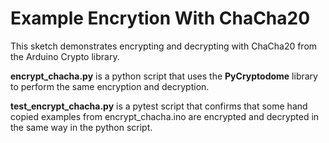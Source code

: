 # Example Encrytion With ChaCha20

This sketch demonstrates encrypting and decrypting with ChaCha20 from the Arduino Crypto library.

**encrypt_chacha.py** is a python script that uses the **PyCryptodome** library to perform the same encryption and decryption.

**test_encrypt_chacha.py** is a pytest script that confirms that some hand copied examples from encrypt_chacha.ino are encrypted and decrypted in the same way in the python script.
